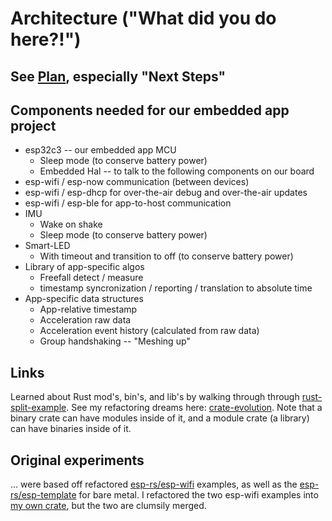 # Architecture ("What did you do here?!")

## See [Plan](plan-options-incremental.md), especially "Next Steps"

## Components needed for our embedded app project
* esp32c3 -- our embedded app MCU
    * Sleep mode (to conserve battery power)
    * Embedded Hal -- to talk to the following components on our board
* esp-wifi / esp-now communication (between devices)
* esp-wifi / esp-dhcp for over-the-air debug and over-the-air updates
* esp-wifi / esp-ble for app-to-host communication
* IMU 
    * Wake on shake
    * Sleep mode (to conserve battery power)
* Smart-LED
    * With timeout and transition to off (to conserve battery power)
* Library of app-specific algos
    * Freefall detect / measure
    * timestamp syncronization / reporting / translation to absolute time
* App-specific data structures
    * App-relative timestamp
    * Acceleration raw data
    * Acceleration event history (calculated from raw data)
    * Group handshaking -- "Meshing up"


## Links
Learned about Rust mod's, bin's, and lib's by walking through through [rust-split-example](https://github.com/robertorojasr/rust-split-example).  See my refactoring dreams here: [crate-evolution](crate-evolution.md).   Note that a binary crate can have modules inside of it, and a module crate (a library) can have binaries inside of it.

## Original experiments
... were based off refactored [esp-rs/esp-wifi](..\..\esp-wifi\README.md) examples, as well as the  [esp-rs/esp-template](https://github.com/esp-rs/esp-template) for bare metal.  I refactored the two esp-wifi examples into [my own crate](../../jug02_edhcp/), but the two are clumsily merged.